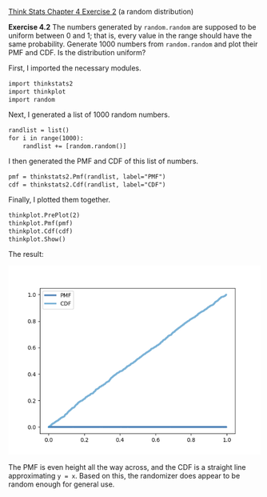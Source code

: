 [Think Stats Chapter 4 Exercise 2](http://greenteapress.com/thinkstats2/html/thinkstats2005.html#toc41) (a random distribution)

**Exercise 4.2** The numbers generated by `random.random` are supposed to be uniform between 0 and 1; that is, every value in the range should have the same probability.
Generate 1000 numbers from `random.random` and plot their PMF and CDF. Is the distribution uniform?

First, I imported the necessary modules.

```
import thinkstats2
import thinkplot
import random
```

Next, I generated a list of 1000 random numbers.

```
randlist = list()
for i in range(1000):
    randlist += [random.random()]
```

I then generated the PMF and CDF of this list of numbers.

```
pmf = thinkstats2.Pmf(randlist, label="PMF")
cdf = thinkstats2.Cdf(randlist, label="CDF")
```

Finally, I plotted them together.

```
thinkplot.PrePlot(2)
thinkplot.Pmf(pmf)
thinkplot.Cdf(cdf)
thinkplot.Show()
```

The result:

![PMF and CDF plot](pmf_and_cdf.png)

The PMF is even height all the way across, and the CDF is a straight line approximating `y = x`. Based on this, the randomizer does appear to be random enough for general use.
